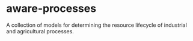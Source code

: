 # aware-processes
A collection of models for determining the resource lifecycle of industrial and agricultural processes.
